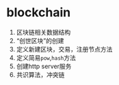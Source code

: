 # blockchain
1. 区块链相关数据结构
2. “创世区块”的创建
3. 定义新建区块，交易，注册节点方法
4. 定义简易`pow`,`hash`方法
5. 创建http server服务
6. 共识算法，冲突链